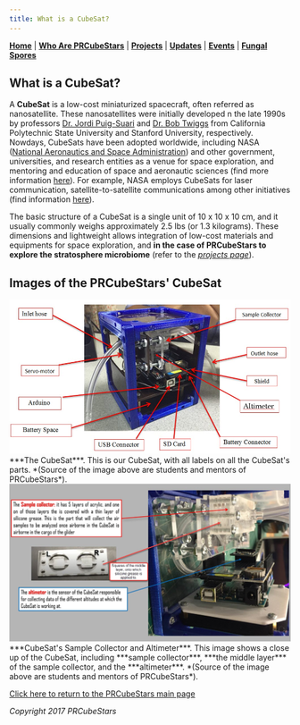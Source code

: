 ```yaml
---
title: What is a CubeSat?
---  
```



[**Home**](https://friveramariani.github.io/PRCubeStars/) | [**Who Are PRCubeStars**](https://friveramariani.github.io/PRCubeStars/about) | [**Projects**](https://friveramariani.github.io/PRCubeStars/projects) | [**Updates**](https://friveramariani.github.io/PRCubeStars/updates) | [**Events**](https://friveramariani.github.io/PRCubeStars/images) | [**Fungal Spores**](https://friveramariani.github.io/PRCubeStars/fungi)

## What is a CubeSat?

A **CubeSat** is a low-cost miniaturized spacecraft, often referred as nanosatellite. These nanosatellites were initially developed n the late 1990s by professors [Dr. Jordi Puig-Suari](https://en.wikipedia.org/wiki/Jordi_Puig-Suari) and [Dr. Bob Twiggs](https://en.wikipedia.org/wiki/Bob_Twiggs) from California Polytechnic State University and Stanford University, respectively. Nowdays, CubeSats have been adopted worldwide, including NASA ([National Aeronautics and Space Administration](https://www.nasa.gov/)) and other government, universities, and research entities as a venue for space exploration, and mentoring and education of space and aeronautic sciences (find more information [here](https://en.wikipedia.org/wiki/CubeSat)). For example, NASA employs CubeSats for laser communication, satellite-to-satellite communications among other initiatives (find information [here](https://www.nasa.gov/feature/nasa-s-cubesat-launch-initiative-broadens-access-to-space-for-educators-nonprofits)).

The basic structure of a CubeSat is a single unit of 10 x 10 x 10 cm, and it usually commonly weighs approximately 2.5 lbs (or 1.3 kilograms). These dimensions and lightweight allows integration of low-cost materials and equipments for space exploration, and **in the case of PRCubeStars to explore the stratosphere microbiome** (refer to the [*projects page*](https://friveramariani.github.io/PRCubeStars/projects)).

## Images of the PRCubeStars' CubeSat

<img src="Images/CubeSat-AllParts.jpg" alt="hi" class="inline"/>
***The CubeSat***. This is our CubeSat, with all labels on all the CubeSat's parts. *(Source of the image above are students and mentors of PRCubeStars*).


<img src="Images/CubeSat-CloseUp.jpg" alt="hi" class="inline"/>
***CubeSat's Sample Collector and Altimeter***. This image shows a close up of the CubeSat, including ***sample collector***, ***the middle layer*** of the sample collector, and the ***altimeter***. *(Source of the image above are students and mentors of PRCubeStars*).

<script>
  (function(i,s,o,g,r,a,m){i['GoogleAnalyticsObject']=r;i[r]=i[r]||function(){
  (i[r].q=i[r].q||[]).push(arguments)},i[r].l=1*new Date();a=s.createElement(o),
  m=s.getElementsByTagName(o)[0];a.async=1;a.src=g;m.parentNode.insertBefore(a,m)
  })(window,document,'script','https://www.google-analytics.com/analytics.js','ga');

  ga('create', 'UA-103557590-2', 'auto');
  ga('send', 'pageview');

</script>

[Click here to return to the PRCubeStars main page](https://friveramariani.github.io/PRCubeStars/)

*Copyright 2017 PRCubeStars*